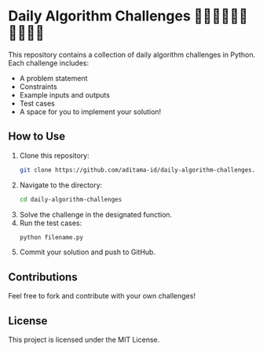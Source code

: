 # Daily Algorithm Challenges 🧑‍💻🔥🔥🔥🔥🔥🔥🔥🔥

This repository contains a collection of daily algorithm challenges in Python. Each challenge includes:
- A problem statement
- Constraints
- Example inputs and outputs
- Test cases
- A space for you to implement your solution!

## How to Use
1. Clone this repository:
   ```sh
   git clone https://github.com/aditama-id/daily-algorithm-challenges.git
   ```
2. Navigate to the directory:
   ```sh
   cd daily-algorithm-challenges
   ```
3. Solve the challenge in the designated function.
4. Run the test cases:
   ```sh
   python filename.py
   ```
5. Commit your solution and push to GitHub.

## Contributions
Feel free to fork and contribute with your own challenges!

## License
This project is licensed under the MIT License.
